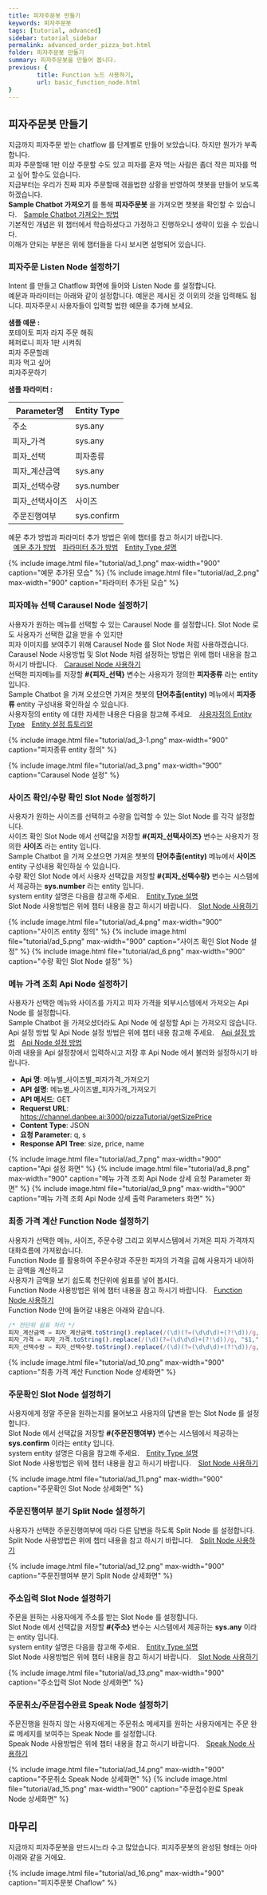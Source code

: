 ```yaml
---
title: 피자주문봇 만들기
keywords: 피자주문봇
tags: [tutorial, advanced]
sidebar: tutorial_sidebar
permalink: advanced_order_pizza_bot.html
folder: 피자주문봇 만들기
summary: 피자주문봇을 만들어 봅니다.
previous: {
        title: Function 노드 사용하기,
        url: basic_function_node.html
}
---
```


## 피자주문봇 만들기

지금까지 피자주문 받는 chatflow 를 단계별로 만들어 보았습니다. 하지만 뭔가가 부족합니다. <br/>
피자 주문할때 1판 이상 주문할 수도 있고 피자를 혼자 먹는 사람은 좀더 작은 피자를 먹고 싶어 할수도 있습니다. <br/>
지금부터는 우리가 진짜 피자 주문할때 겪을법한 상황을 반영하여 챗봇을 만들어 보도록 하겠습니다. <br/>
**Sample Chatbot 가져오기** 를 통해 **피자주문봇** 을 가져오면 챗봇을 확인할 수 있습니다. <span style="color:#f69023;"><i class="fa fa-external-link-square" aria-hidden="true" style="margin: 0px 5px"></i>[Sample Chatbot 가져오는 방법](/samplebot.html#%EC%83%98%ED%94%8C%EC%B1%97%EB%B4%87-%EA%B0%80%EC%A0%B8%EC%98%A4%EA%B8%B0)</span><br/>
기본적인 개념은 위 챕터에서 학습하셨다고 가정하고 진행하오니 생략이 있을 수 있습니다. <br/>
이해가 안되는 부분은 위에 챕터들을 다시 보시면 설명되어 있습니다.

### 피자주문 Listen Node 설정하기

Intent 를 만들고 Chatflow 화면에 들어와 Listen Node 를 설정합니다. <br/>
예문과 파라미터는 아래와 같이 설정합니다. 예문은 제시된 것 이외의 것을 입력해도 됩니다. 피자주문시 사용자들이 입력할 법한 예문을 추가해 보세요. <br/>

**샘플 예문 :**<br/>
포테이토 피자 라지 주문 해줘<br/>
페퍼로니 피자 1판 시켜줘<br/>
피자 주문할래<br/>
피자 먹고 싶어<br/>
피자주문하기<br/>

**샘플 파라미터 :** <br/>

| Parameter명             |           Entity Type        |
|-------------------------|------------------------|
| 주소                    | sys.any	    |
| 피자_가격               | sys.any	  |
| 피자_선택               | 피자종류	  |
| 피자_계산금액           | sys.any	  |
| 피자_선택수량	          | sys.number	|
| 피자_선택사이즈          | 사이즈	    |
| 주문진행여부	            | sys.confirm	|

예문 추가 방법과 파라미터 추가 방법은 위에 챕터를 참고 하시기 바랍니다. <br/>
<span style="color:#f69023;"><i class="fa fa-external-link-square" aria-hidden="true" style="margin: 0px 5px"></i>[예문 추가 방법](/basic_create_intent.html#intent-%EC%83%9D%EC%84%B1)</span>
<span style="color:#f69023;"><i class="fa fa-external-link-square" aria-hidden="true" style="margin: 0px 5px"></i>[파라미터 추가 방법](/basic_entity_parameter.html#parameter-%EC%B6%94%EA%B0%80)</span>
<span style="color:#f69023;"><i class="fa fa-external-link-square" aria-hidden="true" style="margin: 0px 5px"></i>[Entity Type 설명](/entity.html#%EC%97%94%ED%8B%B0%ED%8B%B0entity)</span>

{% include image.html file="tutorial/ad_1.png" max-width="900" caption="예문 추가된 모습" %}
{% include image.html file="tutorial/ad_2.png" max-width="900" caption="파라미터 추가된 모습" %}

### 피자메뉴 선택 Carausel Node 설정하기

사용자가 원하는 메뉴를 선택할 수 있는 Carausel Node 를 설정합니다. Slot Node 로도 사용자가 선택한 값을 받을 수 있지만 <br/>
피자 이미지를 보여주기 위해 Carausel Node 를 Slot Node 처럼 사용하겠습니다. <br/>
Carausel Node 사용방법 및 Slot Node 처럼 설정하는 방법은 위에 챕터 내용을 참고 하시기 바랍니다.
<span style="color:#f69023;"><i class="fa fa-external-link-square" aria-hidden="true" style="margin: 0px 5px"></i>[Carausel Node 사용하기](/basic_carousel.html)</span> <br/>
선택한 피자메뉴를 저장할 **#{피자_선택}** 변수는 사용자가 정의한 **피자종류** 라는 entity 입니다. <br/>
Sample Chatbot 을 가져 오셨으면 가져온 챗봇의 **단어추출(entity)** 메뉴에서 **피자종류** entity 구성내용 확인하실 수 있습니다.<br/>
사용자정의 entity 에 대한 자세한 내용은 다음을 참고해 주세요.
<span style="color:#f69023;"><i class="fa fa-external-link-square" aria-hidden="true" style="margin: 0px 5px"></i>[사용자정의 Entity Type](/entity.html#%EC%82%AC%EC%9A%A9%EC%9E%90%EC%A0%95%EC%9D%98-entity)</span>
<span style="color:#f69023;"><i class="fa fa-external-link-square" aria-hidden="true" style="margin: 0px 5px"></i>[Entity 설정 튜토리얼](/basic_entity_parameter.html#%EC%97%94%ED%8B%B0%ED%8B%B0entity-%EB%A7%8C%EB%93%A4%EA%B8%B0)</span>

{% include image.html file="tutorial/ad_3-1.png" max-width="900" caption="피자종류 entity 정의" %}

{% include image.html file="tutorial/ad_3.png" max-width="900" caption="Carausel Node 설정" %}

### 사이즈 확인/수량 확인 Slot Node 설정하기
사용자가 원하는 사이즈를 선택하고 수량을 입력할 수 있는 Slot Node 를 각각 설정합니다. <br/>
사이즈 확인 Slot Node 에서 선택값을 저장할 **#{피자_선택사이즈}** 변수는 사용자가 정의한 **사이즈** 라는 entity 입니다. <br/>
Sample Chatbot 을 가져 오셨으면 가져온 챗봇의 **단어추출(entity)** 메뉴에서 **사이즈** entity 구성내용 확인하실 수 있습니다.<br/>
수량 확인 Slot Node 에서 사용자 선택값을 저장할 **#{피자_선택수량}** 변수는 시스템에서 제공하는 **sys.number** 라는 entity 입니다. <br/>
system entity 설명은 다음을 참고해 주세요.
<span style="color:#f69023;"><i class="fa fa-external-link-square" aria-hidden="true" style="margin: 0px 5px"></i>[Entity Type 설명](/entity.html#%EC%97%94%ED%8B%B0%ED%8B%B0entity)</span><br/>
Slot Node 사용방법은 위에 챕터 내용을 참고 하시기 바랍니다. 
<span style="color:#f69023;"><i class="fa fa-external-link-square" aria-hidden="true" style="margin: 0px 5px"></i>[Slot Node 사용하기](/basic_slot.html) </span>

{% include image.html file="tutorial/ad_4.png" max-width="900" caption="사이즈 entity 정의" %}
{% include image.html file="tutorial/ad_5.png" max-width="900" caption="사이즈 확인 Slot Node 설정" %}
{% include image.html file="tutorial/ad_6.png" max-width="900" caption="수량 확인 Slot Node 설정" %}

### 메뉴 가격 조회 Api Node 설정하기
사용자가 선택한 메뉴와 사이즈를 가지고 피자 가격을 외부시스템에서 가져오는 Api Node 를 설정합니다. <br/>
Sample Chatbot 을 가져오셨더라도 Api Node 에 설정할 Api 는 가져오지 않습니다. <br/> 
Api 설정 방법 및 Api Node 설정 방법은 위에 챕터 내용 참고해 주세요. <span style="color:#f69023;"><i class="fa fa-external-link-square" aria-hidden="true" style="margin: 0px 5px"></i>[Api 설정 방법](/basic_api_node.html#api-%EB%A7%8C%EB%93%A4%EA%B8%B0)</span>
<span style="color:#f69023;"><i class="fa fa-external-link-square" aria-hidden="true" style="margin: 0px 5px"></i>[Api Node 설정 방법](/basic_api_node.html#api-node-%EB%A7%8C%EB%93%A4%EA%B8%B0)</span><br/>
아래 내용을 Api 설정창에서 입력하시고 저장 후 Api Node 에서 불러와 설정하시기 바랍니다. <br/>

- **Api 명**:  메뉴별_사이즈별_피자가격_가져오기
- **API 설명**:  메뉴별_사이즈별_피자가격_가져오기
- **API 메서드**:  GET
- **Requerst URL**:  https://channel.danbee.ai:3000/pizzaTutorial/getSizePrice
- **Content Type**:  JSON
- **요청 Parameter**: q, s
- **Response API Tree**: size, price, name

{% include image.html file="tutorial/ad_7.png" max-width="900" caption="Api 설정 화면" %}
{% include image.html file="tutorial/ad_8.png" max-width="900" caption="메뉴 가격 조회 Api Node 상세 요청 Parameter 화면" %}
{% include image.html file="tutorial/ad_9.png" max-width="900" caption="메뉴 가격 조회 Api Node 상세 출력 Parameters 화면" %}

### 최종 가격 계산 Function Node 설정하기
사용자가 선택한 메뉴, 사이즈, 주문수량 그리고 외부시스템에서 가져온 피자 가격까지 대화흐름에 가져왔습니다. <br/>
Function Node 를 활용하여 주문수량과 주문한 피자의 가격을 곱해 사용자가 내야하는 금액을 계산하고 <br/>
사용자가 금액을 보기 쉽도록 천단위에 쉼표를 넣어 봅시다. <br/>
Function Node 사용방법은 위에 챕터 내용을 참고 하시기 바랍니다. 
<span style="color:#f69023;"><i class="fa fa-external-link-square" aria-hidden="true" style="margin: 0px 5px"></i>[Function Node 사용하기](/basic_function_node.html#function-node-%EB%A5%BC-%ED%99%9C%EC%9A%A9%ED%95%98%EC%97%AC-%EB%B3%80%EC%88%98%EA%B0%92%EC%9D%84-%EA%B0%80%EA%B3%B5%ED%95%98%EA%B8%B0) </span><br/>
Function Node 안에 들어갈 내용은 아래와 같습니다. <br/>

```js
/* 천단위 쉼표 처리 */ 
피자_계산금액 = 피자_계산금액.toString().replace(/(\d)(?=(\d\d\d)+(?!\d))/g, "$1,"); 
피자_가격 = 피자_가격.toString().replace(/(\d)(?=(\d\d\d)+(?!\d))/g, "$1,");
피자_선택수량 = 피자_선택수량.toString().replace(/(\d)(?=(\d\d\d)+(?!\d))/g, "$1,");
````

{% include image.html file="tutorial/ad_10.png" max-width="900" caption="최종 가격 계산 Function Node 상세화면" %}

### 주문확인 Slot Node 설정하기
사용자에게 정말 주문을 원하는지를 물어보고 사용자의 답변을 받는 Slot Node 를 설정합니다. <br/>
Slot Node 에서 선택값을 저장할 **#{주문진행여부}** 변수는 시스템에서 제공하는 **sys.confirm** 이라는 entity 입니다. <br/>
system entity 설명은 다음을 참고해 주세요.
<span style="color:#f69023;"><i class="fa fa-external-link-square" aria-hidden="true" style="margin: 0px 5px"></i>[Entity Type 설명](/entity.html#%EC%97%94%ED%8B%B0%ED%8B%B0entity)</span><br/>
Slot Node 사용방법은 위에 챕터 내용을 참고 하시기 바랍니다. 
<span style="color:#f69023;"><i class="fa fa-external-link-square" aria-hidden="true" style="margin: 0px 5px"></i>[Slot Node 사용하기](/basic_slot.html) </span>

{% include image.html file="tutorial/ad_11.png" max-width="900" caption="주문확인 Slot Node 상세화면" %}

### 주문진행여부 분기 Split Node 설정하기
사용자가 선택한 주문진행여부에 따라 다른 답변을 하도록 Split Node 를 설정합니다.<br/>
Split Node 사용방법은 위에 챕터 내용을 참고 하시기 바랍니다. 
<span style="color:#f69023;"><i class="fa fa-external-link-square" aria-hidden="true" style="margin: 0px 5px"></i>[Split Node 사용하기](/basic_split.html#split-node) </span>

{% include image.html file="tutorial/ad_12.png" max-width="900" caption="주문진행여부 분기 Split Node 상세화면" %}

### 주소입력 Slot Node 설정하기
주문을 원하는 사용자에게 주소를 받는 Slot Node 를 설정합니다. <br/>
Slot Node 에서 선택값을 저장할 **#{주소}** 변수는 시스템에서 제공하는 **sys.any** 이라는 entity 입니다. <br/>
system entity 설명은 다음을 참고해 주세요.
<span style="color:#f69023;"><i class="fa fa-external-link-square" aria-hidden="true" style="margin: 0px 5px"></i>[Entity Type 설명](/entity.html#%EC%97%94%ED%8B%B0%ED%8B%B0entity)</span><br/>
Slot Node 사용방법은 위에 챕터 내용을 참고 하시기 바랍니다. 
<span style="color:#f69023;"><i class="fa fa-external-link-square" aria-hidden="true" style="margin: 0px 5px"></i>[Slot Node 사용하기](/basic_slot.html) </span>

{% include image.html file="tutorial/ad_13.png" max-width="900" caption="주소입력 Slot Node 상세화면" %}

### 주문취소/주문접수완료 Speak Node 설정하기
주문진행을 원하지 않는 사용자에게는 주문취소 메세지를 원하는 사용자에게는 주문 완료 메세지를 보여주는 Speak Node 를 설정합니다.<br/>
Speak Node 사용방법은 위에 챕터 내용을 참고 하시기 바랍니다. 
<span style="color:#f69023;"><i class="fa fa-external-link-square" aria-hidden="true" style="margin: 0px 5px"></i>[Speak Node 사용하기](/basic_listen_speak.html#speak-node) </span>

{% include image.html file="tutorial/ad_14.png" max-width="900" caption="주문취소 Speak Node 상세화면" %}
{% include image.html file="tutorial/ad_15.png" max-width="900" caption="주문접수완료 Speak Node 상세화면" %}

## 마무리
지금까지 피자주문봇을 만드시느라 수고 많았습니다. 피지주문봇의 완성된 형태는 아마 아래와 같을 거에요. <br/>

{% include image.html file="tutorial/ad_16.png" max-width="900" caption="피지주문봇 Chaflow" %}